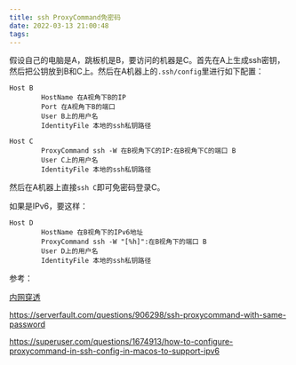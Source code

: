 ```yaml
---
title: ssh ProxyCommand免密码
date: 2022-03-13 21:00:48
tags:
---
```


假设自己的电脑是A，跳板机是B，要访问的机器是C。首先在A上生成ssh密钥，然后把公钥放到B和C上。然后在A机器上的`.ssh/config`里进行如下配置：

```text
Host B
        HostName 在A视角下B的IP
        Port 在A视角下B的端口
        User B上的用户名
        IdentityFile 本地的ssh私钥路径

Host C
        ProxyCommand ssh -W 在B视角下C的IP:在B视角下C的端口 B
        User C上的用户名
        IdentityFile 本地的ssh私钥路径
```

然后在A机器上直接`ssh C`即可免密码登录C。

如果是IPv6，要这样：

```text
Host D
        HostName 在B视角下的IPv6地址
        ProxyCommand ssh -W "[%h]":在B视角下的端口 B
        User D上的用户名
        IdentityFile 本地的ssh私钥路径
```

参考：

[内网穿透](https://hotarugali.github.io/2022/02/19/Technique/Net/%E5%86%85%E7%BD%91%E7%A9%BF%E9%80%8F/#2-2-SSH-%E8%B7%B3%E6%9D%BF)

<https://serverfault.com/questions/906298/ssh-proxycommand-with-same-password>

<https://superuser.com/questions/1674913/how-to-configure-proxycommand-in-ssh-config-in-macos-to-support-ipv6>
